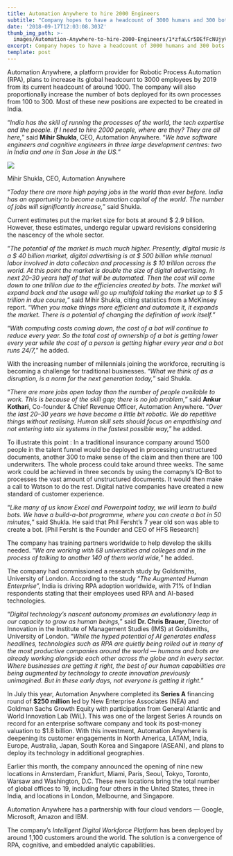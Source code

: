 ```yaml
---
title: Automation Anywhere to hire 2000 Engineers
subtitle: "Company hopes to have a headcount of 3000 humans and 300 bots by\_2019"
date: '2018-09-17T12:03:08.303Z'
thumb_img_path: >-
  images/Automation-Anywhere-to-hire-2000-Engineers/1*zfaLCr5DEfFcNUjyVlpRIA.jpeg
excerpt: Company hopes to have a headcount of 3000 humans and 300 bots by 2019
template: post
---
```

Automation Anywhere, a platform provider for Robotic Process Automation (RPA), plans to increase its global headcount to 3000 employees by 2019 from its current headcount of around 1000. The company will also proportionally increase the number of bots deployed for its own processes from 100 to 300. Most of these new positions are expected to be created in India.

“*India has the skill of running the processes of the world, the tech expertise and the people. If I need to hire 2000 people, where are they? They are all here,*” said **Mihir Shukla**, CEO, Automation Anywhere. “*We have software engineers and cognitive engineers in three large development centres: two in India and one in San Jose in the US.*”

![](/images/Automation-Anywhere-to-hire-2000-Engineers/1*zfaLCr5DEfFcNUjyVlpRIA.jpeg)

<figcaption>Mihir Shukla, CEO, Automation Anywhere</figcaption>

“*Today there are more high paying jobs in the world than ever before. India has an opportunity to become automation capital of the world. The number of jobs will significantly increase,*” said Shukla.

Current estimates put the market size for bots at around $ 2.9 billion. However, these estimates, undergo regular upward revisions considering the nascency of the whole sector.

“*The potential of the market is much much higher. Presently, digital music is a $ 40 billion market, digital advertising is at $ 500 billion while manual labor involved in data collection and processing is $ 10 trillion across the world. At this point the market is double the size of digital advertising. In next 20–30 years half of that will be automated. Then the cost will come down to one trillion due to the efficiencies created by bots. The market will expand back and the usage will go up multifold taking the market up to $ 5 trillion in due course,*” said Mihir Shukla, citing statistics from a McKinsey report. “*When you make things more efficient and automate it, it expands the market. There is a potential of changing the definition of work itself.*”

“*With computing costs coming down, the cost of a bot will continue to reduce every year. So the total cost of ownership of a bot is getting lower every year while the cost of a person is getting higher every year and a bot runs 24/7,*” he added.

With the increasing number of millennials joining the workforce, recruiting is becoming a challenge for traditional businesses. “*What we think of as a disruption, is a norm for the next generation today,*” said Shukla.

“*There are more jobs open today than the number of people available to work. This is because of the skill gap; there is no job problem,*” said **Ankur Kothari**, Co-founder & Chief Revenue Officer, Automation Anywhere. “*Over the last 20–30 years we have become a little bit robotic. We do repetitive things without realising. Human skill sets should focus on empathising and not entering into six systems in the fastest possible way,*” he added.

To illustrate this point : In a traditional insurance company around 1500 people in the talent funnel would be deployed in processing unstructured documents, another 300 to make sense of the claim and then there are 100 underwriters. The whole process could take around three weeks. The same work could be achieved in three seconds by using the comapny’s IQ-Bot to processes the vast amount of unstructured documents. It would then make a call to Watson to do the rest. Digital native companies have created a new standard of customer experience.

“*Like many of us know Excel and Powerpoint today, we will learn to build bots. We have a build-a-bot programme, where you can create a bot in 50 minutes,*” said Shukla. He said that Phil Fersht’s 7 year old son was able to create a bot. \[Phil Fersht is the Founder and CEO of HFS Research\]

The company has training partners worldwide to help develop the skills needed. “*We are working with 68 universities and colleges and in the process of talking to another 140 of them world wide,*” he added.

The company had commissioned a research study by Goldsmiths, University of London. According to the study “*The Augmented Human Enterprise*”, India is driving RPA adoption worldwide, with 71% of Indian respondents stating that their employees used RPA and AI-based technologies.

“*Digital technology’s nascent autonomy promises an evolutionary leap in our capacity to grow as human beings,*” said **Dr. Chris Brauer**, Director of Innovation in the Institute of Management Studies (IMS) at Goldsmiths, University of London. “*While the hyped potential of AI generates endless headlines, technologies such as RPA are quietly being rolled out in many of the most productive companies around the world — humans and bots are already working alongside each other across the globe and in every sector. Where businesses are getting it right, the best of our human capabilities are being augmented by technology to create innovation previously unimagined. But in these early days, not everyone is getting it right.*”

In July this year, Automation Anywhere completed its **Series A** financing round of **$250 million** led by New Enterprise Associates (NEA) and Goldman Sachs Growth Equity with participation from General Atlantic and World Innovation Lab (WiL). This was one of the largest Series A rounds on record for an enterprise software company and took its post-money valuation to $1.8 billion. With this investment, Automation Anywhere is deepening its customer engagements in North America, LATAM, India, Europe, Australia, Japan, South Korea and Singapore (ASEAN), and plans to deploy its technology in additional geographies.

Earlier this month, the company announced the opening of nine new locations in Amsterdam, Frankfurt, Miami, Paris, Seoul, Tokyo, Toronto, Warsaw and Washington, D.C. These new locations bring the total number of global offices to 19, including four others in the United States, three in India, and locations in London, Melbourne, and Singapore.

Automation Anywhere has a partnership with four cloud vendors — Google, Microsoft, Amazon and IBM.

The company’s *Intelligent Digital Workforce Platform* has been deployed by around 1,100 customers around the world. The solution is a convergence of RPA, cognitive, and embedded analytic capabilities.
